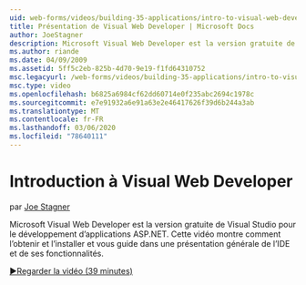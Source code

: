 ```yaml
---
uid: web-forms/videos/building-35-applications/intro-to-visual-web-developer
title: Présentation de Visual Web Developer | Microsoft Docs
author: JoeStagner
description: Microsoft Visual Web Developer est la version gratuite de Visual Studio pour le développement d’applications ASP.NET. Cette vidéo montre comment l’installer et le faire...
ms.author: riande
ms.date: 04/09/2009
ms.assetid: 5ff5c2eb-825b-4d70-9e19-f1fd64310752
msc.legacyurl: /web-forms/videos/building-35-applications/intro-to-visual-web-developer
msc.type: video
ms.openlocfilehash: b6825a6984cf62dd60714e0f235abc2694c1978c
ms.sourcegitcommit: e7e91932a6e91a63e2e46417626f39d6b244a3ab
ms.translationtype: MT
ms.contentlocale: fr-FR
ms.lasthandoff: 03/06/2020
ms.locfileid: "78640111"
---
```

# <a name="intro-to-visual-web-developer"></a>Introduction à Visual Web Developer

par [Joe Stagner](https://github.com/JoeStagner)

Microsoft Visual Web Developer est la version gratuite de Visual Studio pour le développement d’applications ASP.NET. Cette vidéo montre comment l’obtenir et l’installer et vous guide dans une présentation générale de l’IDE et de ses fonctionnalités.

[&#9654;Regarder la vidéo (39 minutes)](https://channel9.msdn.com/Blogs/ASP-NET-Site-Videos/intro-to-visual-web-developer)
